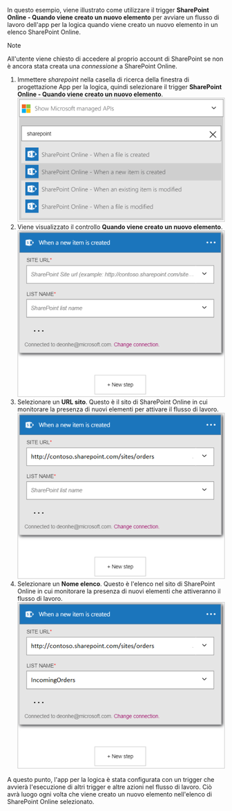 In questo esempio, viene illustrato come utilizzare il trigger **SharePoint Online - Quando viene creato un nuovo elemento** per avviare un flusso di lavoro dell'app per la logica quando viene creato un nuovo elemento in un elenco SharePoint Online.

> [!NOTE]
> All'utente viene chiesto di accedere al proprio account di SharePoint se non è ancora stata creata una *connessione* a SharePoint Online.  
> 
> 

1. Immettere *sharepoint* nella casella di ricerca della finestra di progettazione App per la logica, quindi selezionare il trigger **SharePoint Online - Quando viene creato un nuovo elemento**.  
   ![Immagine del trigger di SharePoint Online](./media/connectors-create-api-sharepointonline/trigger-1.png)  
2. Viene visualizzato il controllo **Quando viene creato un nuovo elemento**.  
   ![Immagine del trigger di SharePoint Online 2](./media/connectors-create-api-sharepointonline/trigger-2.png)  
3. Selezionare un **URL sito**. Questo è il sito di SharePoint Online in cui monitorare la presenza di nuovi elementi per attivare il flusso di lavoro.  
   ![Immagine del trigger di SharePoint Online 3](./media/connectors-create-api-sharepointonline/trigger-3.png)  
4. Selezionare un **Nome elenco**. Questo è l'elenco nel sito di SharePoint Online in cui monitorare la presenza di nuovi elementi che attiveranno il flusso di lavoro.  
   ![Immagine del trigger di SharePoint Online 4](./media/connectors-create-api-sharepointonline/trigger-4.png)  

A questo punto, l'app per la logica è stata configurata con un trigger che avvierà l'esecuzione di altri trigger e altre azioni nel flusso di lavoro. Ciò avrà luogo ogni volta che viene creato un nuovo elemento nell'elenco di SharePoint Online selezionato.  

<!---HONumber=AcomDC_0727_2016-->
